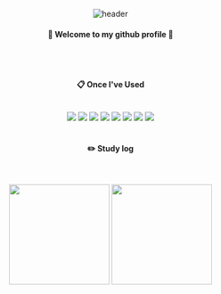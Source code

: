 <!--
**Nbowow/Nbowow** is a ✨ _special_ ✨ repository because its `README.md` (this file) appears on your GitHub profile.

Here are some ideas to get you started:

- 🔭 I’m currently working on ...
- 🌱 I’m currently learning ...
- 👯 I’m looking to collaborate on ...
- 🤔 I’m looking for help with ...
- 💬 Ask me about ...
- 📫 How to reach me: ...
- 😄 Pronouns: ...
- ⚡ Fun fact: ...
-->

<div align="center">
  
  ![header](https://capsule-render.vercel.app/api?type=cylinder&color=000000&text=Nbowow&fontColor=ffffff&fontSize=70&animation=fadeIn)
  
  #### :wave: Welcome to my github profile 👋
  
  <br/>
  <br/>
  
  #### :clipboard: Once I've Used
  
  <br/>
  
  <img src="https://img.shields.io/badge/Python-3776AB?style=for-the-badge&logo=Python&logoColor=white">
  
  <img src="https://img.shields.io/badge/C++-03EF62?style=for-the-badge&logo=C++&logoColor=white">
  
  <img src="https://img.shields.io/badge/Dart-EB1B23?style=for-the-badge&logo=Dart&logoColor=white">
  
  <img src="https://img.shields.io/badge/Flutter-02569B?style=for-the-badge&logo=Flutter&logoColor=white">

<img src="https://img.shields.io/badge/Spring-6DB33F?style=for-the-badge&logo=Spring&logoColor=white">

<img src="https://img.shields.io/badge/aws-232F3E?style=for-the-badge&logo=Amazon aws&logoColor=white">

<img src="https://img.shields.io/badge/github-181717?style=for-the-badge&logo=github&logoColor=white">
  
<img src="https://img.shields.io/badge/VSCode-007ACC?style=for-the-badge&logo=VisualStudioCode&logoColor=white">
  
  
  
  
  
  <br/>
  <br/>
  
  #### :pencil2: Study log
  
  <br/>
  
<!--   ![Anurag's GitHub stats](https://github-readme-stats.vercel.app/api?username=Nbowow&show_icons=true&theme=radical) -->
  
  <img align="center" style="height:180px" src="https://github-readme-stats.vercel.app/api?username=Nbowow" /></a>
<img align="center" style="height:180px" src="https://github-readme-stats.vercel.app/api/top-langs/?username=Nbowow&layout=compact" /></a> 
  
  
  
</div>

